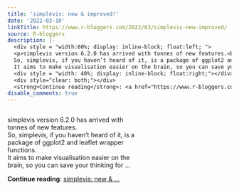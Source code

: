 ```yaml
---
title: 'simplevis: new & improved!'
date: '2022-03-10'
linkTitle: https://www.r-bloggers.com/2022/03/simplevis-new-improved/
source: R-bloggers
description: |-
  <div style = "width:60%; display: inline-block; float:left; ">
  <p>simplevis version 6.2.0 has arrived with tonnes of new features.<br />
  So, simplevis, if you haven’t heard of it, is a package of ggplot2 and leaflet wrapper functions.<br />
  It aims to make visualisation easier on the brain, so you can save your thinking for ...</p></div>
  <div style = "width: 40%; display: inline-block; float:right;"></div>
  <div style="clear: both;"></div>
  <strong>Continue reading</strong>: <a href="https://www.r-bloggers.com/2022/03/simplevis-new-improved/">simplevis: new & ...
disable_comments: true
---
```

<div style = "width:60%; display: inline-block; float:left; ">
<p>simplevis version 6.2.0 has arrived with tonnes of new features.<br />
So, simplevis, if you haven’t heard of it, is a package of ggplot2 and leaflet wrapper functions.<br />
It aims to make visualisation easier on the brain, so you can save your thinking for ...</p></div>
<div style = "width: 40%; display: inline-block; float:right;"></div>
<div style="clear: both;"></div>
<strong>Continue reading</strong>: <a href="https://www.r-bloggers.com/2022/03/simplevis-new-improved/">simplevis: new & ...